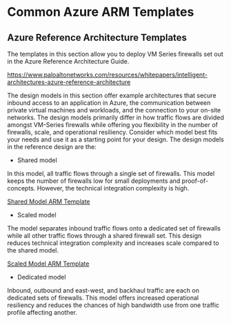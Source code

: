 # Common Azure ARM Templates

## Azure Reference Architecture Templates

The templates in this section allow you to deploy VM Series firewalls set out in the Azure Reference Architecture Guide. 

<https://www.paloaltonetworks.com/resources/whitepapers/intelligent-architectures-azure-reference-architecture>

The design models in this section offer example architectures that secure inbound access to an application in Azure, the communication between private virtual machines and workloads, and the connection to your on-site networks.
The design models primarily differ in how traffic flows are divided amongst VM-Series firewalls while offering you flexibility in the number of firewalls, scale, and operational resiliency. Consider which model best fits your needs and use it as a starting point for your design. The design models in the reference design are the:

* Shared model

In this model, all traffic flows through a single set of firewalls. This model keeps the number of firewalls low for small deployments and proof-of-concepts. However, the technical integration complexity is
high.

[Shared Model ARM Template](https://github.com/wwce/azure-arm/tree/master/Azure-Shared-Firewall-Ref-Architecture-master)


* Scaled model

The model separates inbound traffic flows onto a dedicated set of firewalls while all other traffic flows through a shared firewall set. This design reduces technical integration complexity and increases scale compared to the shared model.

[Scaled Model ARM Template](https://github.com/wwce/azure-arm/tree/master/Azure-Scaled-Firewall-Ref-Architecture-master)


* Dedicated model

Inbound, outbound and east-west, and backhaul traffic are each on dedicated sets of firewalls. This model offers increased operational resiliency and reduces the chances of high bandwidth use from one traffic profile affecting another.
